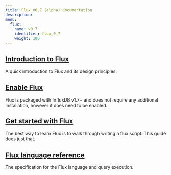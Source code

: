 ```yaml
---
title: Flux v0.7 (alpha) documentation
description:
menu:
  flux:
    name: v0.7
    identifier: flux_0_7
    weight: 100
---
```


## [Introduction to Flux](/flux/v0.7/introduction)
A quick introduction to Flux and its design principles.

## [Enable Flux](/flux/v0.7/introduction/installation)
Flux is packaged with InfluxDB v1.7+ and does not require any additional installation,
however it does need to be enabled.

## [Get started with Flux](/flux/v0.7/introduction/getting-started)
The best way to learn Flux is to walk through writing a flux script. This guide does just that.

## [Flux language reference](/flux/v0.7/language)
The specification for the Flux language and query execution.
